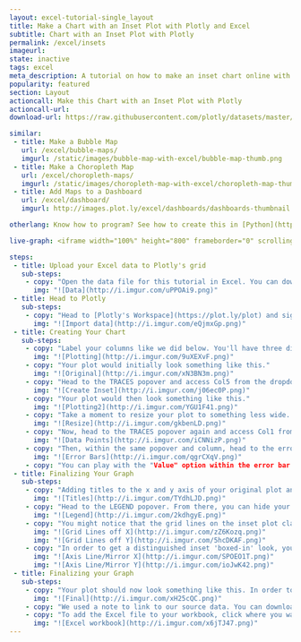 ```yaml
---
layout: excel-tutorial-single_layout
title: Make a Chart with an Inset Plot with Plotly and Excel
subtitle: Chart with an Inset Plot with Plotly
permalink: /excel/insets
imageurl: 
state: inactive
tags: excel
meta_description: A tutorial on how to make an inset chart online with Excel.
popularity: featured
section: Layout
actioncall: Make this Chart with an Inset Plot with Plotly
actioncall-url:
download-url: https://raw.githubusercontent.com/plotly/datasets/master/inset.csv

similar:
 - title: Make a Bubble Map
   url: /excel/bubble-maps/
   imgurl: /static/images/bubble-map-with-excel/bubble-map-thumb.png
 - title: Make a Choropleth Map
   url: /excel/choropleth-maps/
   imgurl: /static/images/choropleth-map-with-excel/choropleth-map-thumb.png
 - title: Add Maps to a Dashboard
   url: /excel/dashboard/
   imgurl: http://images.plot.ly/excel/dashboards/dashboards-thumbnail.png

otherlang: Know how to program? See how to create this in [Python](https://plot.ly/python/insets/) or [R](https://plot.ly/r/insets/).

live-graph: <iframe width="100%" height="800" frameborder="0" scrolling="no" src="https://plot.ly/~Dreamshot/404.embed"></iframe>

steps:
 - title: Upload your Excel data to Plotly's grid
   sub-steps:
    - copy: "Open the data file for this tutorial in Excel. You can download the file here in [CSV format](https://raw.githubusercontent.com/plotly/datasets/master/inset.csv)"
      img: "![Data](http://i.imgur.com/uPPOAi9.png)"
 - title: Head to Plotly
   sub-steps:
    - copy: "Head to [Plotly's Workspace](https://plot.ly/plot) and sign into your free Plotly account. Go to 'Import,' click 'Upload a file,' then choose your Excel file to upload. Your Excel file will now open in Plotly's grid. For more about Plotly's grid, see [this tutorial](help.plot.ly/add-data-to-the-plotly-grid/)"
      img: "![Import data](http://i.imgur.com/eQjmxGp.png)"
 - title: Creating Your Chart
   sub-steps:
    - copy: "Label your columns like we did below. You'll have three different x-y datasets (margin of error, photon density/energy, electron energy/density). Select 'Line plots' from the MAKE A PLOT menu and then click line plot in the bottom left."
      img: "![Plotting](http://i.imgur.com/9uXEXvF.png)"
    - copy: "Your plot would initially look something like this."
      img: "![Original](http://i.imgur.com/xN3BN3m.png)"
    - copy: "Head to the TRACES popover and access Col5 from the dropdown menu. From 'Axes' you'll want to click New Axis/Subplot bar. From New Axis/Subplot you'll want to click 'Inset' under New Subplot."
      img: "![Create Inset](http://i.imgur.com/j06ec0P.png)"
    - copy: "Your plot would then look something like this."
      img: "![Plotting2](http://i.imgur.com/YGU1F41.png)"
    - copy: "Take a moment to resize your plot to something less wide. A width of 800 and a height of 600 seems reasonable. Head to the layout menu to do this."
      img: "![Resize](http://i.imgur.com/gkbenLD.png)"
    - copy: "Now, head to the TRACES popover again and access Col1 from the dropdown menu. For these data points, you'll want to remove the line from the marker. This will get you a plot closer to our version."
      img: "![Data Points](http://i.imgur.com/iCNNizP.png)"
    - copy: "Then, within the same popover and column, head to the error bar menu. Show both the x and y error bars. You'll immediately notice the change on your graph."
      img: "![Error Bars](http://i.imgur.com/qgrCXqV.png)"
    - copy: "You can play with the "Value" option within the error bar menu to get the bars to a length of your liking."
 - title: Finalizing Your Graph
   sub-steps:
    - copy: "Adding titles to the x and y axis of your original plot and inset plot are important, as is an overall title for your plot. After titling your plot, it should look something like this."
      img: "![Titles](http://i.imgur.com/TYdhLJD.png)"
    - copy: "Head to the LEGEND popover. From there, you can hide your legend; it isn't really an important part of this graph."
      img: "![Legend](http://i.imgur.com/2kdhgyE.png)"
    - copy: "You might notice that the grid lines on the inset plot clash with the grid lines of your original plot. Head to the AXES popover, then select X Axis 2 (Y Axis 2) from the drop down menu. Head to 'lines' and turn the grid lines off."
      img: "![Grid Lines off X](http://i.imgur.com/zZ6Kozq.png)"
      img: "![Grid Lines off Y](http://i.imgur.com/5hcDKAF.png)"
    - copy: "In order to get a distinguished inset 'boxed-in' look, you can turn the Axis line and Mirror on in the case of X Axis 2 (Y Axis 2) and also turn the Zero line off in both cases."
      img: "![Axis Line/Mirror X](http://i.imgur.com/SPOEO1T.png)"
      img: "![Axis Line/Mirror Y](http://i.imgur.com/ioJwK42.png)"
 - title: Finalizing your Graph
   sub-steps:
    - copy: "Your plot should now look something like this. In order to get the graph at the top of the tutorial, you’ll need to style it a little more."
      img: "![Final](http://i.imgur.com/xH25cQC.png)"
    - copy: "We used a note to link to our source data. You can download your finished Plotly graph to embed in your Excel workbook. We also recommend including the Plotly link to the graph inside your Excel workbook for easy access to the interactive Plotly version. Get the link to your graph by clicking the 'Share' button. Download an image of your Plotly graph by clicking EXPORT on the toolbar."
    - copy: "To add the Excel file to your workbook, click where you want to insert the picture inside Excel. On the INSERT tab inside Excel, in the ILLUSTRATIONS group, click PICTURE. Locate the Plotly graph image that you downloaded and then double-click it. Notice that we also copy-pasted the Plotly graph link in a cell for easy access to the interactive Plotly version."
      img: "![Excel workbook](http://i.imgur.com/x6jTJ47.png)"
---
```

